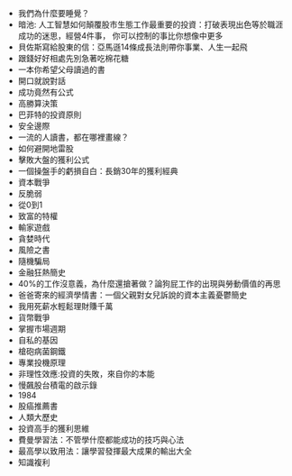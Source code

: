* 我們為什麼要睡覺？
* 暗池: 人工智慧如何顛覆股市生態工作最重要的投資：打破表現出色等於職涯成功的迷思，經營4件事， 你可以控制的事比你想像中更多
* 貝佐斯寫給股東的信：亞馬遜14條成長法則帶你事業、人生一起飛
* 跟錢好好相處先別急著吃棉花糖
* 一本你希望父母讀過的書
* 開口就說對話
* 成功竟然有公式
* 高勝算決策
* 巴菲特的投資原則
* 安全邊際
* 一流的人讀書，都在哪裡畫線？
* 如何避開地雷股
* 擊敗大盤的獲利公式
* 一個操盤手的虧損自白：長銷30年的獲利經典
* 資本戰爭
* 反脆弱
* 從0到1
* 致富的特權
* 輸家遊戲
* 貪婪時代
* 風險之書
* 隨機騙局
* 金融狂熱簡史
* 40%的工作沒意義，為什麼還搶著做？論狗屁工作的出現與勞動價值的再思
* 爸爸寄來的經濟學情書：一個父親對女兒訴說的資本主義憂鬱簡史
* 我用死薪水輕鬆理財賺千萬
* 貨幣戰爭
* 掌握市場週期
* 自私的基因
* 槍砲病菌鋼鐵
* 專業投機原理
* 非理性效應:投資的失敗，來自你的本能
* 慢飆股台積電的啟示錄
* 1984
* 股癌推薦書
* 人類大歷史
* 投資高手的獲利思維
* 費曼學習法：不管學什麼都能成功的技巧與心法
* 最高學以致用法：讓學習發揮最大成果的輸出大全
* 知識複利